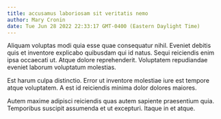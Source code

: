 ```yaml
---
title: accusamus laboriosam sit veritatis nemo
author: Mary Cronin
date: Tue Jun 28 2022 22:33:17 GMT-0400 (Eastern Daylight Time)
---
```

Aliquam voluptas modi quia esse quae consequatur nihil. Eveniet debitis quis et inventore explicabo quibusdam qui id natus. Sequi reiciendis enim ipsa occaecati ut. Atque dolore reprehenderit. Voluptatem repudiandae eveniet laborum voluptatum molestias.

 Est harum culpa distinctio. Error ut inventore molestiae iure est tempore atque voluptatem. A est id reiciendis minima dolor dolores maiores.

 Autem maxime adipisci reiciendis quas autem sapiente praesentium quia. Temporibus suscipit assumenda et ut excepturi. Itaque in et atque.
